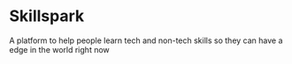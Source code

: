 # Skillspark
A platform to help people learn tech and non-tech skills so they can have a edge in the world right now
